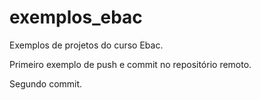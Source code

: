 # exemplos_ebac
Exemplos de projetos do curso Ebac.

Primeiro exemplo de push e commit no repositório remoto.

Segundo commit.
